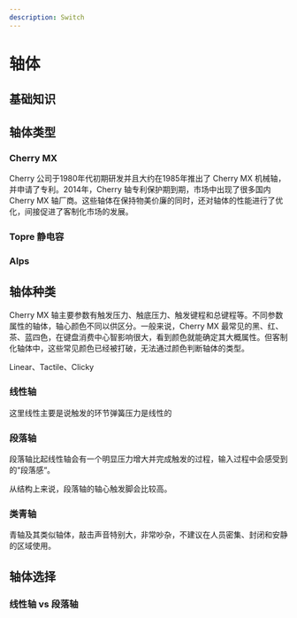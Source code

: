 ```yaml
---
description: Switch
---
```


# 轴体

## 基础知识

## 轴体类型

### Cherry MX

Cherry 公司于1980年代初期研发并且大约在1985年推出了 Cherry MX 机械轴，并申请了专利。2014年，Cherry 轴专利保护期到期，市场中出现了很多国内 Cherry MX 轴厂商。这些轴体在保持物美价廉的同时，还对轴体的性能进行了优化，间接促进了客制化市场的发展。

### Topre 静电容

### Alps

## 轴体种类

Cherry MX 轴主要参数有触发压力、触底压力、触发键程和总键程等。不同参数属性的轴体，轴心颜色不同以供区分。一般来说，Cherry MX 最常见的黑、红、茶、蓝四色，在键盘消费中心智影响很大，看到颜色就能确定其大概属性。但客制化轴体中，这些常见颜色已经被打破，无法通过颜色判断轴体的类型。

Linear、Tactile、Clicky

### 线性轴

这里线性主要是说触发的环节弹簧压力是线性的

### 段落轴

段落轴比起线性轴会有一个明显压力增大并完成触发的过程，输入过程中会感受到的“段落感“。

从结构上来说，段落轴的轴心触发脚会比较高。

### 类青轴

青轴及其类似轴体，敲击声音特别大，非常吵杂，不建议在人员密集、封闭和安静的区域使用。

## 轴体选择

### 线性轴 vs 段落轴

